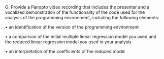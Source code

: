 G.  Provide a Panopto video recording that includes the presenter and a vocalized demonstration of the functionality of the code used for the analysis of the programming environment, including the following elements:

•   an identification of the version of the programming environment

•   a comparison of the initial multiple linear regression model you used and the reduced linear regression model you used in your analysis

•   an interpretation of the coefficients of the reduced model